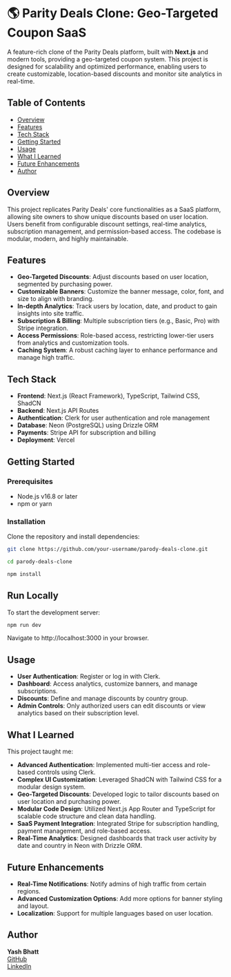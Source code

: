 # 🌎 Parity Deals Clone: Geo-Targeted Coupon SaaS

A feature-rich clone of the Parity Deals platform, built with **Next.js** and modern tools, providing a geo-targeted coupon system. This project is designed for scalability and optimized performance, enabling users to create customizable, location-based discounts and monitor site analytics in real-time.

## Table of Contents
- [Overview](#overview)
- [Features](#features)
- [Tech Stack](#tech-stack)
- [Getting Started](#getting-started)
- [Usage](#usage)
- [What I Learned](#what-i-learned)
- [Future Enhancements](#future-enhancements)
- [Author](#author)

## Overview
This project replicates Parity Deals' core functionalities as a SaaS platform, allowing site owners to show unique discounts based on user location. Users benefit from configurable discount settings, real-time analytics, subscription management, and permission-based access. The codebase is modular, modern, and highly maintainable.

## Features
- **Geo-Targeted Discounts**: Adjust discounts based on user location, segmented by purchasing power.
- **Customizable Banners**: Customize the banner message, color, font, and size to align with branding.
- **In-depth Analytics**: Track users by location, date, and product to gain insights into site traffic.
- **Subscription & Billing**: Multiple subscription tiers (e.g., Basic, Pro) with Stripe integration.
- **Access Permissions**: Role-based access, restricting lower-tier users from analytics and customization tools.
- **Caching System**: A robust caching layer to enhance performance and manage high traffic.

## Tech Stack
- **Frontend**: Next.js (React Framework), TypeScript, Tailwind CSS, ShadCN
- **Backend**: Next.js API Routes
- **Authentication**: Clerk for user authentication and role management
- **Database**: Neon (PostgreSQL) using Drizzle ORM
- **Payments**: Stripe API for subscription and billing
- **Deployment**: Vercel

## Getting Started
### Prerequisites
- Node.js v16.8 or later
- npm or yarn

### Installation
Clone the repository and install dependencies:
```bash
git clone https://github.com/your-username/parody-deals-clone.git
```
```bash
cd parody-deals-clone
```
```bash
npm install
```

## Run Locally
To start the development server:

```bash
npm run dev
```
Navigate to http://localhost:3000 in your browser.

## Usage

- **User Authentication**: Register or log in with Clerk.
- **Dashboard**: Access analytics, customize banners, and manage subscriptions.
- **Discounts**: Define and manage discounts by country group.
- **Admin Controls**: Only authorized users can edit discounts or view analytics based on their subscription level.

## What I Learned

This project taught me:

- **Advanced Authentication**: Implemented multi-tier access and role-based controls using Clerk.
- **Complex UI Customization**: Leveraged ShadCN with Tailwind CSS for a modular design system.
- **Geo-Targeted Discounts**: Developed logic to tailor discounts based on user location and purchasing power.
- **Modular Code Design**: Utilized Next.js App Router and TypeScript for scalable code structure and clean data handling.
- **SaaS Payment Integration**: Integrated Stripe for subscription handling, payment management, and role-based access.
- **Real-Time Analytics**: Designed dashboards that track user activity by date and country in Neon with Drizzle ORM.

## Future Enhancements

- **Real-Time Notifications**: Notify admins of high traffic from certain regions.
- **Advanced Customization Options**: Add more options for banner styling and layout.
- **Localization**: Support for multiple languages based on user location.

## Author

**Yash Bhatt**  
[GitHub](https://github.com/y-ashbhatt)  
[LinkedIn](https://www.linkedin.com/in/yashbhatt30)
